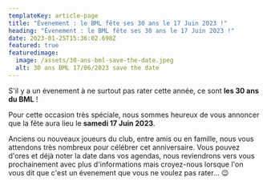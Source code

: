 ```yaml
---
templateKey: article-page
title: "Évenement : le BML fête ses 30 ans le 17 Juin 2023 !"
heading: "Évenement : le BML fête ses 30 ans le 17 Juin 2023 !"
date: 2023-01-25T15:36:02.698Z
featured: true
featuredimage:
  image: /assets/30-ans-bml-save-the-date.jpeg
  alt: 30 ans BML 17/06/2023 save the date
---
```

S﻿'il y a un évenement à ne surtout pas rater cette année, c﻿e sont **les 30 ans du BML** ! 

Pour cette occasion très spéciale, nous sommes heureux de vous annoncer que la fête aura lieu le **samedi 17 Juin 2023**.

A﻿nciens ou nouveaux joueurs du club, entre amis ou en famille, nous vous attendons très nombreux pour célébrer cet anniversaire. Vous pouvez d'ores et déjà noter la date dans vos agendas, nous reviendrons vers vous prochainement avec plus d'informations mais croyez-nous lorsque l'on vous dit que c'est un évenement que vous ne voulez pas rater... 😉
